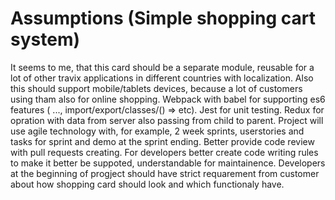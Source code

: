 # Assumptions (Simple shopping cart system)

It seems to me, that this card should be a separate module, reusable for a lot of other travix applications in different countries with localization.
Also this should support mobile/tablets devices, because a lot of customers using tham also for online shopping.
Webpack with babel for supporting es6 features ( ..., import/export/classes/() => etc).
Jest for unit testing.
Redux for opration with data from server also passing from child to parent. 
Project will use agile technology with, for example, 2 week sprints, userstories and tasks for sprint and demo at the sprint ending.
Better provide code review with pull requests creating. For developers better create code writing rules to make it better be suppoted, understandable for maintainence.
Developers at the beginning of progject should have strict requarement from customer about how shopping card should look and which functionaly have.